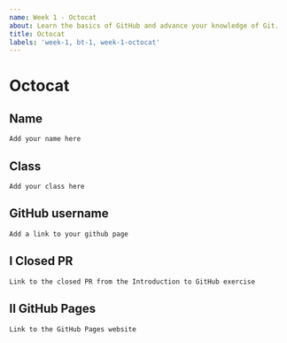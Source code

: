 ```yaml
---
name: Week 1 - Octocat
about: Learn the basics of GitHub and advance your knowledge of Git.
title: Octocat
labels: 'week-1, bt-1, week-1-octocat'
---
```


# Octocat

## Name
`Add your name here`

## Class
`Add your class here`

## GitHub username
`Add a link to your github page`

## I Closed PR
`Link to the closed PR from the Introduction to GitHub exercise`

## II GitHub Pages
`Link to the GitHub Pages website`
